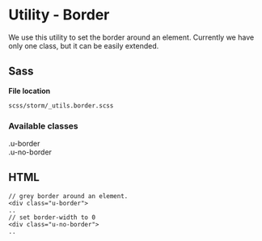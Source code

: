 #  Utility - Border 

We use this utility to set the border around an element. Currently we have only one class, but it can be easily extended.

## Sass

**File location**

``` 
scss/storm/_utils.border.scss
```

### Available classes

.u-border  
.u-no-border 

## HTML

``` 
// grey border around an element.
<div class="u-border">
..
// set border-width to 0
<div class="u-no-border">
..

```
